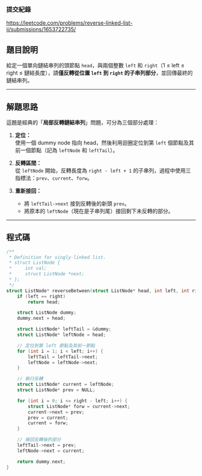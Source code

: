 ### 提交紀錄  
https://leetcode.com/problems/reverse-linked-list-ii/submissions/1653722735/

## 題目說明  

給定一個單向鏈結串列的頭節點 `head`，與兩個整數 `left` 和 `right`（1 ≤ left ≤ right ≤ 鏈結長度），請**僅反轉從位置 `left` 到 `right` 的子串列部分**，並回傳最終的鏈結串列。

---

## 解題思路  

這題是經典的「**局部反轉鏈結串列**」問題，可分為三個部分處理：

1. **定位：**  
   使用一個 dummy node 指向 head，然後利用迴圈定位到第 `left` 個節點及其前一個節點（記為 `leftNode` 和 `leftTail`）。

2. **反轉區間：**  
   從 `leftNode` 開始，反轉長度為 `right - left + 1` 的子串列，過程中使用三指標法：`prev`、`current`、`forw`。

3. **重新接回：**  
   - 將 `leftTail->next` 接到反轉後的新頭 `prev`。
   - 將原本的 `leftNode`（現在是子串列尾）接回剩下未反轉的部分。

---

## 程式碼  

```c
/**
 * Definition for singly-linked list.
 * struct ListNode {
 *     int val;
 *     struct ListNode *next;
 * };
 */
struct ListNode* reverseBetween(struct ListNode* head, int left, int right) {
    if (left == right)
        return head;

    struct ListNode dummy;
    dummy.next = head;

    struct ListNode* leftTail = &dummy;
    struct ListNode* leftNode = head;

    // 定位到第 left 節點及其前一節點
    for (int i = 1; i < left; i++) {
        leftTail = leftTail->next;
        leftNode = leftNode->next;
    }

    // 執行反轉
    struct ListNode* current = leftNode;
    struct ListNode* prev = NULL;

    for (int i = 0; i <= right - left; i++) {
        struct ListNode* forw = current->next;
        current->next = prev;
        prev = current;
        current = forw;
    }

    // 接回反轉後的部分
    leftTail->next = prev;
    leftNode->next = current;

    return dummy.next;
}
